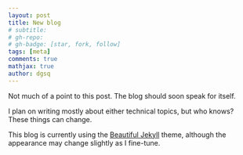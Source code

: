 ```yaml
---
layout: post
title: New blog
# subtitle: 
# gh-repo: 
# gh-badge: [star, fork, follow]
tags: [meta]
comments: true
mathjax: true
author: dgsq
---
```


Not much of a point to this post. The blog should soon speak for itself.

I plan on writing mostly about either technical topics, but who knows? These things can change.

This blog is currently using the [Beautiful Jekyll](https://beautifuljekyll.com/) theme, although the
appearance may change slightly as I fine-tune.